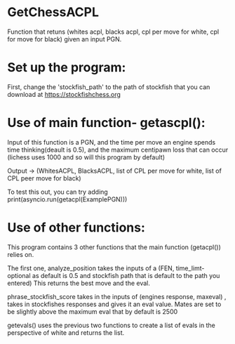 # GetChessACPL
Function that retuns (whites acpl, blacks acpl, cpl per move for white, cpl for move for black) given an input PGN.
# Set up the program:
First, change the 'stockfish_path' to the path of stockfish that you can download at https://stockfishchess.org

# Use of main function- getascpl(): 
Input of this function is a PGN, and the time per move an engine spends time thinking(deault is 0.5), and the maximum centipawn loss that can occur (lichess uses 1000 and so will this program by default)

Output -> (WhitesACPL, BlacksACPL, list of CPL per move for white, list of CPL peer move for black) 

To test this out, you can try adding print(asyncio.run(getacpl(ExamplePGN)))

# Use of other functions:
This program contains 3 other functions that the main function (getacpl()) relies on.

The first one, analyze_position takes the inputs of a (FEN, time_limt- optional as default is 0.5 and stockfish path that is default to the path you entered)
This returns the best move and the eval. 

phrase_stockfish_score takes in the inputs of (engines response, maxeval) , takes in stockfishes responses and gives it an eval value. Mates are set to be 
slightly above the maximum eval that by default is 2500

getevals() uses the previous two functions to create a list of evals in the perspective of white and returns the list. 

